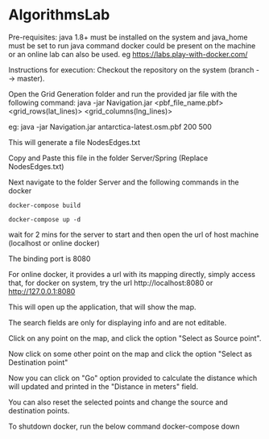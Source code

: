 # AlgorithmsLab

Pre-requisites:
java 1.8+ must be installed on the system and java_home must be set to run java command
docker could be present on the machine or an online lab can also be used. eg https://labs.play-with-docker.com/


Instructions for execution:
Checkout the repository on the system (branch --> master).

Open the Grid Generation folder and run the provided jar file with the following command:
    java -jar Navigation.jar <pbf_file_name.pbf> <grid_rows(lat_lines)> <grid_columns(lng_lines)>

eg: java -jar Navigation.jar antarctica-latest.osm.pbf 200 500

This will generate a file NodesEdges.txt

Copy and Paste this file in the folder Server/Spring (Replace NodesEdges.txt)

Next navigate to the folder Server and the following commands in the docker

    docker-compose build

    docker-compose up -d

wait for 2 mins for the server to start and then open the url of host machine (localhost or online docker)

The binding port is 8080

For online docker, it provides a url with its mapping directly, simply access that, for docker on system, try the url http://localhost:8080 or http://127.0.0.1:8080

This will open up the application, that will show the map.

The search fields are only for displaying info and are not editable.

Click on any point on the map, and click the option "Select as Source point".

Now click on some other point on the map and click the option "Select as Destination point" 

Now you can click on "Go" option provided to calculate the distance which will updated and printed in the "Distance in meters" field.

You can also reset the selected points and change the source and destination points.

To shutdown docker, run the below command
    docker-compose down
